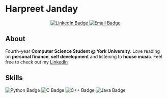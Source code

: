 <h1> Harpreet Janday </h1>

<div id="badges" align="center">
  <a href="https://www.linkedin.com/in/harpreet-janday/" target="_blank">
    <img src="https://img.shields.io/badge/LinkedIn-blue?style=for-the-badge&logo=linkedin&logoColor=white" alt="LinkedIn Badge"/>
  </a>
  <a href="mailto:hjanday01@gmail.com" target="_blank">
    <img src="https://img.shields.io/badge/Email-ECC035?style=for-the-badge&logo=microsoftoutlook&logoColor=black" alt="Email Badge"/>
  </a>
</div>

## About

Fourth-year **Computer Science Student @ York University**. Love reading on **personal finance**, **self development** and listening to **house music**. Feel free to check out my <a href="https://www.linkedin.com/in/harpreet-janday/" target="_blank">LinkedIn</a>

## Skills 

<div id="badges" class="flex flex-wrap justify-center gap-4 p-4">
  <img
    src="https://img.shields.io/badge/Python-27467a?style=for-the-badge&logo=python&logoColor=white"
    alt="Python Badge"
  />
  <img
    src="https://img.shields.io/badge/C-purple?style=for-the-badge&logo=c&logoColor=white"
    alt="C Badge"
  />
  <img
    src="https://img.shields.io/badge/C++-blue?style=for-the-badge&logo=cplusplus&logoColor=white"
    alt="C++ Badge"
  />
  <img
    src="https://img.shields.io/badge/Java-orange?style=for-the-badge&logo=openjdk&logoColor=white"
    alt="Java Badge"
  />
</div>

